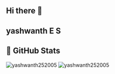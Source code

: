 ## Hi there 👋

<!--
**yashwanth252005/yashwanth252005** is a ✨ _special_ ✨ repository because its `README.md` (this file) appears on your GitHub profile.

Here are some ideas to get you started:

- 🔭 I’m currently working on ...
- 🌱 I’m currently learning ...
- 👯 I’m looking to collaborate on ...
- 🤔 I’m looking for help with ...
- 💬 Ask me about ...
- 📫 How to reach me: ...
- 😄 Pronouns: ...
- ⚡ Fun fact: ...
-->
## yashwanth E S

## 🚀 GitHub Stats

<img src="https://github-readme-stats.vercel.app/api?username=yashwanth252005&show_icons=true&locale=en&theme=tokyonight" alt="yashwanth252005" />

<img src="https://github-readme-streak-stats.herokuapp.com?user=yashwanth252005&theme=tokyonight" alt="yashwanth252005" />
